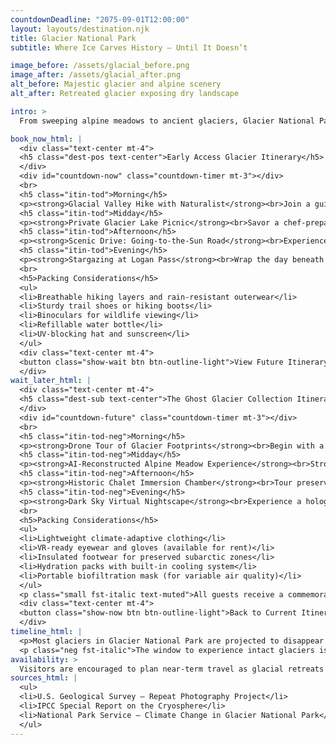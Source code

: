 ```yaml
---
countdownDeadline: "2075-09-01T12:00:00"
layout: layouts/destination.njk
title: Glacier National Park
subtitle: Where Ice Carves History — Until It Doesn’t

image_before: /assets/glacial_before.png
image_after: /assets/glacial_after.png
alt_before: Majestic glacier and alpine scenery
alt_after: Retreated glacier exposing dry landscape

intro: >
  From sweeping alpine meadows to ancient glaciers, Glacier National Park showcases one of North America's most awe-inspiring landscapes. With each melting season, though, the urgency to experience its timeless beauty grows stronger.

book_now_html: |
  <div class="text-center mt-4">
  <h5 class="dest-pos text-center">Early Access Glacier Itinerary</h5>
  </div>
  <div id="countdown-now" class="countdown-timer mt-3"></div>
  <br>
  <h5 class="itin-tod">Morning</h5>
  <p><strong>Glacial Valley Hike with Naturalist</strong><br>Join a guided hike through valleys carved by ancient ice. Witness active glacier fields, wildflower blooms, and historic chalets.</p>
  <h5 class="itin-tod">Midday</h5>
  <p><strong>Private Glacier Lake Picnic</strong><br>Savor a chef-prepared lakeside meal featuring Montana-sourced fare. Canoe excursions available post-lunch for up-close glacier viewing.</p>
  <h5 class="itin-tod">Afternoon</h5>
  <p><strong>Scenic Drive: Going-to-the-Sun Road</strong><br>Experience one of America's most iconic mountain drives, featuring panoramic overlooks and ranger-led talks on geological history.</p>
  <h5 class="itin-tod">Evening</h5>
  <p><strong>Stargazing at Logan Pass</strong><br>Wrap the day beneath pristine dark skies, where telescopes and astrophotographers highlight constellations above the glacial peaks.</p>
  <br>
  <h5>Packing Considerations</h5>
  <ul>
  <li>Breathable hiking layers and rain-resistant outerwear</li>
  <li>Sturdy trail shoes or hiking boots</li>
  <li>Binoculars for wildlife viewing</li>
  <li>Refillable water bottle</li>
  <li>UV-blocking hat and sunscreen</li>
  </ul>
  <div class="text-center mt-4">
  <button class="show-wait btn btn-outline-light">View Future Itinerary</button>
  </div>
wait_later_html: |
  <div class="text-center mt-4">
  <h5 class="dest-sub text-center">The Ghost Glacier Collection Itinerary</h5>
  </div>
  <div id="countdown-future" class="countdown-timer mt-3"></div>
  <br>
  <h5 class="itin-tod-neg">Morning</h5>
  <p><strong>Drone Tour of Glacier Footprints</strong><br>Begin with a virtual flyover of former glacier basins. Thermal overlays and time-lapse animations illustrate glacial retreat.</p>
  <h5 class="itin-tod-neg">Midday</h5>
  <p><strong>AI-Reconstructed Alpine Meadow Experience</strong><br>Stroll digitally reconstructed meadows in climate-controlled domes. Sensors simulate former winds, flora scents, and temperature variations.</p>
  <h5 class="itin-tod-neg">Afternoon</h5>
  <p><strong>Historic Chalet Immersion Chamber</strong><br>Tour preserved remnants of early 20th-century chalets via augmented reality overlays. Artifacts displayed alongside projected ice loss timelines.</p>
  <h5 class="itin-tod-neg">Evening</h5>
  <p><strong>Dark Sky Virtual Nightscape</strong><br>Experience a holographic recreation of historic night skies, complete with simulated glacial backdrops and vanishing wildlife sounds.</p>
  <br>
  <h5>Packing Considerations</h5>
  <ul>
  <li>Lightweight climate-adaptive clothing</li>
  <li>VR-ready eyewear and gloves (available for rent)</li>
  <li>Insulated footwear for preserved subarctic zones</li>
  <li>Hydration packs with built-in cooling system</li>
  <li>Portable biofiltration mask (for variable air quality)</li>
  </ul>
  <p class="small fst-italic text-muted">All guests receive a commemorative ice core fragment upon departure.</p>
  <div class="text-center mt-4">
  <button class="show-now btn btn-outline-light">Back to Current Itinerary</button>
  </div>
timeline_html: |
  <p>Most glaciers in Glacier National Park are projected to disappear by 2080 or sooner under current emissions trajectories (IPCC, USGS). Peak melt acceleration is anticipated between 2030–2060. Seasonal snowpack loss and ecosystem shifts will alter the landscape into an increasingly arid, meadow-dominated environment.</p>
  <p class="neg fst-italic">The window to experience intact glaciers is rapidly narrowing.</p>
availability: >
  Visitors are encouraged to plan near-term travel as glacial retreats accelerate. Future experiences will increasingly rely on simulations and preservation archives.
sources_html: |
  <ul>
  <li>U.S. Geological Survey – Repeat Photography Project</li>
  <li>IPCC Special Report on the Cryosphere</li>
  <li>National Park Service – Climate Change in Glacier National Park</li>
  </ul>
---
```


